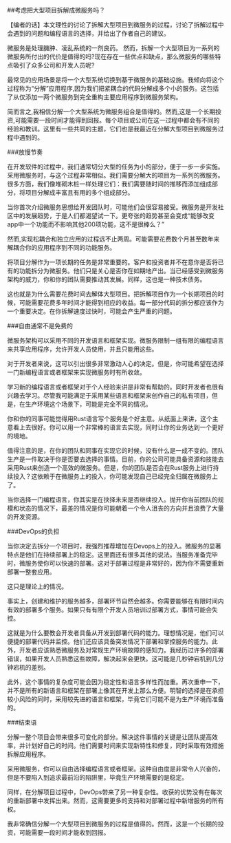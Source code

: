 
##考虑把大型项目拆解成微服务吗？

【编者的话】本文理性的讨论了拆解大型项目到微服务的过程，讨论了拆解过程中会遇到的问题和编程语言的选择，并给出了作者自己的建议。

微服务是处理臃肿、凌乱系统的一剂良药。
然而，拆解一个大型项目为一系列的微服务所付出的代价是值得的吗?现在存在一些优点和缺点，那么微服务的哪些特点吸引了众多公司和开发人员呢?

最常见的应用场景是将一个大型系统切换到基于微服务的基础设施。我倾向将这个过程称为“分解”应用程序,因为我们把紧耦合的代码分解成多个小的服务。这包括了从仅添加一两个微服务到完全重构主要应用程序到微服务架构。

简而言之,我相信分解一个大型系统为微服务组合是值得的。然而,这是一个长期投资,可能需要一段时间才能得到回报。每个项目或公司在这一过程中都会有不同的经验和教训。这里有一些共同的主题，它们也是我最近在分解大型项目到微服务过程中遇到的。

###放慢节奏

在开发软件的过程中，我们通常切分大型的任务为小的部分，便于一步一步实施。采用微服务时，与这个过程非常相似。我们需要分解大的项目为一系列的微服务。很多方面，我们像堆砌木桩一样处理它们：我们需要随时间的推移而添加组成部分，将项目分解成丰富且有用的多个组成部分。

当你首次介绍微服务思想给开发团队时，可能他们会很容易接受。微服务是开发社区中的发展趋势，于是人们都渴望试一下。更夸张的趋势甚至会变成“能够改变app中一个功能而不影响其他200项功能，这不是很棒么？”

然而,实现松耦合和独立应用的过程远不止两周。可能需要花费数个月甚至数年来解耦合你的应用程序到不同的功能服务。

将项目分解作为一项长期的任务是非常重要的。客户和投资者并不在意你是否将已有的功能拆分为微服务。他们只是关心是否你在如期地产出。当已经感受到微服务架构的威力，你和你的团队需要推动其发展。同样，这也是一种技术债务。

这也就是为什么需要花费时间去解体大型项目。把拆解项目作为一个长期项目的时候，可能需要花费多年时间才能得到相应的收益。每一部分代码的拆分都应该作为一个重要决定。在你拆解速度过快时，可能会产生严重的问题。

###自由通常不是免费的

微服务架构可以采用不同的开发语言和框架实现。微服务限制一组有限的编程语言来共享应用程序，允许开发人员使用，并且只能用这些。

对于开发者来说，这可以引出很多非常激动人心的决定。但是，你可能希望在选择一门新编程语言或者框架来实现微服务时有所收敛。

学习新的编程语言或者框架对于个人经验来讲是非常有帮助的。同时开发者也很有兴趣去学习。尽管我可能满足于采用某些语言和框架来创作自己的私有项目，但是，在生产环境这个场景下，可能是完全不同的情况。

你和你的同事可能觉得用Rust语言写个服务是个好主意。从纸面上来讲，这个主意看上去很好。你可以用一个非常棒的语言去实现，同时让你的业务达到一个更好的境地。

值得注意的是，在你的团队和同事在实现它的时候，没有什么是一成不变的。团队生产是一件取决于你是否要去选择的事情。目前，你的公司可能具备资源和技能去采用Rust来创造一个高效的微服务。但是，你的团队是否会在Rust服务上进行持续投入？这依赖于在微服务上的投入，你可能发现自己已经完全归属在微服务上了。

当你选择一门编程语言，你其实是在抉择未来是否继续投入。抛开你当前团队的规模和状态的情况下，最差的情况是你可能朝着一个令人沮丧的方向并且浪费了大量的开发资源。

###DevOps的负担

当你决定去拆分一个项目时，我强烈推荐增加在Devops上的投入。微服务的显著特点是他们在持续部署上的稳定。这里面还有很多其他的说法。当服务准备完毕时，微服务使你可以快速的部署。这对于部署过程是非常好的，因为你不需要重新部署一整套应用。

这只是理论上的情况。

事实上，创建和维护的服务越多，部署环节自然会越多。你需要能够在有限时间内有效的部署多个服务。如果只有有限个开发人员培训过部署方式，事情可能会失控。

这就是为什么要教会开发者具备从开发到部署代码的能力。理想情况是，他们可以便捷的部署代码并监控。他们还应该具备突发情况下部署和掌控服务的能力。此外，开发者应该熟悉微服务及对常规生产环境故障的感知力。我经历过许多的部署错误，如果开发人员熟悉这些故障，解决起来会更快。这可能是几秒钟宕机到几分钟宕机的差别。

此外，这个事情的复杂度可能会因为稳定性和语言多样性而加重。再次重申一下，并不是所有的新语言和框架在部署上像其在开发上那么方便。明智的选择是在承担较小风险的同时，采用较先进的语言和框架，毕竟它们可能不是为生产环境而准备的。


###结束语

分解一整个项目会带来很多可变化的部分。解决这件事情的关键是让团队提高效率，并计划好自己的时间。他们需要时间来实现新特性和修复，同时采取有效措施拆解应用程序。

采用微服务，你可以自由选择编程语言或者框架。这种自由度是非常令人兴奋的，但是不要陷入到追求最前沿的陷阱里，毕竟生产环境需要的是稳定。

同样，在分解项目过程中，DevOps带来了另一种复杂性。收获的优势没有在每次的重新部署中发挥出来。然而，这需要更多的支持和对部署过程中新增服务的所有权。

我非常确信分解一个大型项目到微服务的过程是值得的。然而，这是一个长期的投资，可能需要一段时间才能收到回报。

































